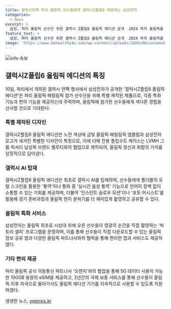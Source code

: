```yaml
---
title: 갤럭시언팩 파리 올림픽 선수들에게 갤럭시Z플립6 제공하는 삼성전자
categories:
  - News
excerpt: >
  삼성, 파리 올림픽 선수단 위한 갤럭시 Z플립6 올림픽 에디션 공개  2024 파리 올림픽을 위해 삼성전자가 특별 제작한 갤럭시 Z플립6 올림픽 에디션이 공개되었다. 이 제품은 올림픽 정신을 상징하는 노란 색상과 함께 갤럭시 AI 기술을 탑재했으며, 선수들의 소통과 경기 공유를 돕는 각종 특화 기능을 제공한다. 참가 선수 전원에게 제공될 이 제품은 기존 모델과는 다른 특별한 디자인과 기능을 갖추고 있어 기대를 모은다.
feature_text: >
  삼성, 파리 올림픽 선수단 위한 갤럭시 Z플립6 올림픽 에디션 공개  2024 파리 올림픽을 위해 삼성전자가 특별 제작한 갤럭시 Z플립6 올림픽 에디션이 공개되었다. 이 제품은 올림픽 정신을 상징하는 노란 색상과 함께 갤럭시 AI 기술을 탑재했으며, 선수들의 소통과 경기 공유를 돕는 각종 특화 기능을 제공한다. 참가 선수 전원에게 제공될 이 제품은 기존 모델과는 다른 특별한 디자인과 기능을 갖추고 있어 기대를 모은다.
image: 'https://www.behealthy4u.com/wp-content/uploads/2024/06/unnamed-file.png'
---
```


<p><img src="https://www.behealthy4u.com/wp-content/uploads/2024/06/unnamed-file.png" alt="info 속보" /></p>

<h2 data-ke-size="size26">갤럭시Z플립6 올림픽 에디션의 특징</h2>

<p data-ke-size="size16">10일, 파리에서 개최된 갤럭시 언팩 행사에서 삼성전자가 공개한 '갤럭시Z플립6 올림픽 에디션'은 파리 올림픽·패럴림픽 참가 선수단을 위해 특별 제작된 제품으로, 각종 특화 기능과 편의 기능을 제공하는데 주력하며, 올림픽에 참가한 선수들에게 색다른 경험을 선사할 것으로 기대된다.</p>

<h3 data-ke-size="size24">특별 제작된 디자인</h3>

<p data-ke-size="size16">갤럭시Z플립6 올림픽 에디션은 노란 색상에 금빛 올림픽·패럴림픽 엠블럼과 삼성전자 로고가 새겨진 특별한 디자인이 특징으로, 이에 더해 전용 플립수트 케이스는 LVMH 그룹 럭셔리 남성복 브랜드 벨루티와의 협업으로 제작되어, 올림픽 정신과 화합의 가치를 상징적으로 담아냈다.</p>

<h3 data-ke-size="size24">갤럭시 AI 탑재</h3>

<p data-ke-size="size16">갤럭시Z플립6 올림픽 에디션은 최초로 갤럭시 AI를 탑재하여, 선수들에게 폴더블의 듀얼 스크린을 활용한 '통역'이나 통화 중 '실시간 음성 통역' 기능으로 언어의 장벽 없이 소통할 수 있는 기회를 제공하며, 더불어 '인스턴트 슬로우 모션'이나 '포토 어시스트'를 활용해 경기 준비과정과 올림픽 현지 분위기를 더 재미있게 촬영하고 공유할 수 있다.</p>

<h3 data-ke-size="size24">올림픽 특화 서비스</h3>

<p data-ke-size="size16">삼성전자는 올림픽 최초로 시상대 위에 오른 선수들이 영광의 순간을 직접 촬영하는 '빅토리 셀피' 프로그램을 운영하며, 이를 통해 선수들이 직접 다운로드할 수 있는 올림픽 정보 공유 앱과 다양한 올림픽 파트너사와의 협력을 통해 편리한 앱과 서비스도 제공하였다.</p>

<h3 data-ke-size="size24">기타 편의 제공</h3>

<p data-ke-size="size16">파리 올림픽 공식 이동통신 파트너사 '오렌지'와의 협업을 통해 5G 데이터 사용이 가능한 100GB 용량의 eSIM을 제공하고, 2년간의 국제 보증 서비스를 통해 선수들이 올림픽 이후 자국으로 돌아가서도 올림픽 에디션 기기를 지속적으로 사용할 수 있도록 지원하였다.</p>
생생한 뉴스, <a href="https://opensis.kr" rel="dofollow">opensis.kr</a>


